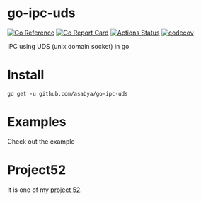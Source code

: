 # go-ipc-uds

[![Go Reference](https://pkg.go.dev/badge/github.com/asabya/go-ipc-uds.svg)](https://pkg.go.dev/github.com/asabya/go-ipc-uds)
[![Go Report Card](https://goreportcard.com/badge/github.com/asabya/go-ipc-uds)](https://goreportcard.com/report/github.com/asabya/go-ipc-uds)
[![Actions Status](https://github.com/asabya/go-ipc-uds/workflows/Go/badge.svg)](https://github.com/asabya/go-ipc-uds/actions)
[![codecov](https://codecov.io/gh/asabya/go-ipc-uds/branch/master/graph/badge.svg)](https://codecov.io/gh/asabya/go-ipc-uds)

IPC using UDS (unix domain socket) in go

# Install

`go get -u github.com/asabya/go-ipc-uds`

# Examples

Check out the example

# Project52

It is one of my [project 52](https://github.com/Sab94/project52).